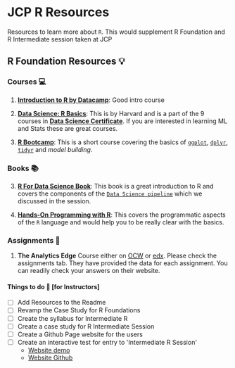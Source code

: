 # JCP R Resources
Resources to learn more about `R`. This would supplement R Foundation and R Intermediate session taken at JCP

## R Foundation Resources :bulb:

### Courses :computer:
1. **[Introduction to R by Datacamp](https://www.datacamp.com/courses/free-introduction-to-r)**: Good intro course

2. **[Data Science: R Basics](https://www.edx.org/course/r-basics-2)**: This is by Harvard and is a part of the 9 courses in [**Data Science Certificate**](https://www.edx.org/professional-certificate/harvardx-data-science). If you are interested in learning ML and Stats these are great courses. 

3. **[R Bootcamp](https://www.datacamp.com/courses/rbootcamp)**: This is a short course covering the basics of [`ggplot`](https://ggplot2.tidyverse.org/), [`dplyr`](https://dplyr.tidyverse.org/), [`tidyr`](https://tidyr.tidyverse.org/) and *model building*.

### Books :books:

3. **[R For Data Science Book](https://nam01.safelinks.protection.outlook.com/?url=https%3A%2F%2Fr4ds.had.co.nz%2F&data=02%7C01%7Ccbatra%40jcp.com%7C24d51004072e419977b608d6c4b6713a%7C9c0ac0b90217468aa4322649cd6ed297%7C0%7C0%7C636912685195439136&sdata=jtMdUvFdfaHYqUSTDWEfpF%2BLBMQ6wkDUR4tfOfua1Fo%3D&reserved=0)**: This book is a great introduction to R and covers the components of the [`Data Science pipeline`](https://r4ds.had.co.nz/introduction.html) which we discussed in the session. 

4. **[Hands-On Programming with R](https://rstudio-education.github.io/hopr/)**: This covers the programmatic aspects of the `R` language and would help you to be really clear with the basics. 


### Assignments :pencil:

1. **The Analytics Edge** Course either on [OCW](https://ocw.mit.edu/courses/sloan-school-of-management/15-071-the-analytics-edge-spring-2017/index.htm) or [edx](https://edx.org/course/the-analytics-edge). Please check the assignments tab. They have provided the data for each assignment. You can readily check your answers on their website. 


#### Things to do :pencil: [for Instructors]

- [ ] Add Resources to the Readme  
- [ ] Revamp the Case Study for R Foundations
- [ ] Create the syllabus for Intermediate R
- [ ] Create a case study for R Intermediate Session
- [ ] Create a Github Page website for the users
- [ ] Create an interactive test for entry to 'Intermediate R Session'
  - [Website demo](https://laurencebradford.github.io/wp-quiz/)
  - [Website Github](https://github.com/laurencebradford/wp-quiz)
